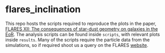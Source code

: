 # flares_inclination

This repo hosts the scripts required to reproduce the plots in the paper, [FLARES XII: The consequences of star-dust geometry on galaxies in the EoR](https://ui.adsabs.harvard.edu/abs/2023arXiv230304177V). The analysis scripts can be found inside `scripts`, with relevant plots inside `results`. Many of the scripts require the particle data from the simulations, so if required shoot us a query on the FLARES [website](https://flaresimulations.github.io/).